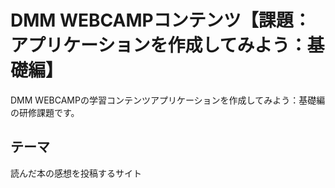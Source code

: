 # DMM WEBCAMPコンテンツ【課題：アプリケーションを作成してみよう：基礎編】
DMM WEBCAMPの学習コンテンツアプリケーションを作成してみよう：基礎編の研修課題です。
## テーマ
読んだ本の感想を投稿するサイト
